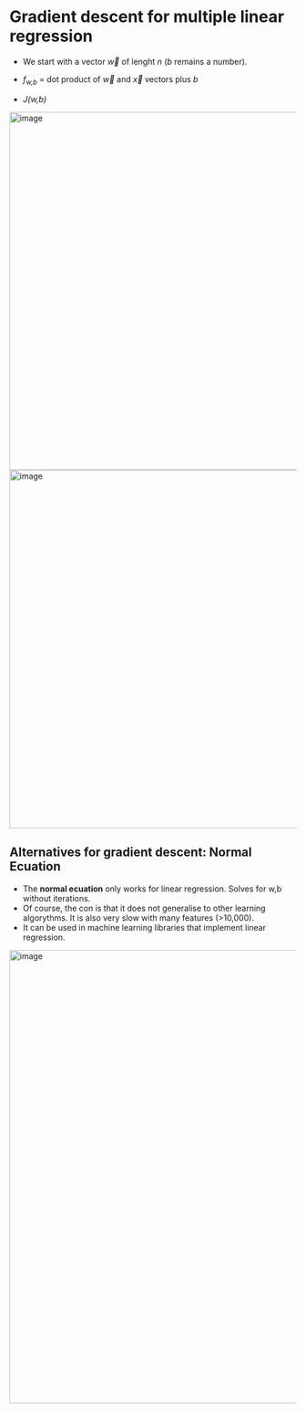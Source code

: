 # Gradient descent for multiple linear regression

  - We start with a vector $\vec{w}$ of lenght *n* (*b* remains a number).

  - *f<sub>w,b</sub>* = dot product of $\vec{w}$ and $\vec{x}$ vectors plus *b*
  - *J(w,b)*

<img width="627" alt="image" src="https://user-images.githubusercontent.com/43887905/184096251-3891275c-4a93-422d-928a-de674f232983.png">

<img width="628" alt="image" src="https://user-images.githubusercontent.com/43887905/184096571-f5df581d-351a-48a8-b0dc-5e3892a2709f.png">

## Alternatives for gradient descent: Normal Ecuation
  - The **normal ecuation** only works for linear regression. Solves for w,b without iterations.
  - Of course, the con is that it does not generalise to other learning algorythms. It is also very slow with many features (>10,000).
  - It can be used in machine learning libraries that implement linear regression.
  
  <img width="794" alt="image" src="https://user-images.githubusercontent.com/43887905/184098053-ccc5fa85-9d78-4bf3-913a-cc78ce6be1ae.png">

